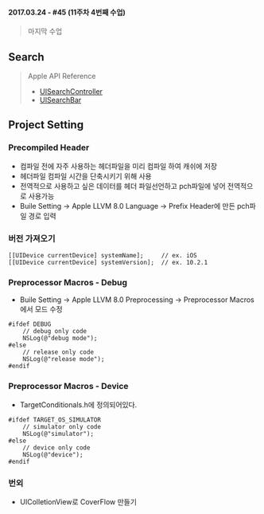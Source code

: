 #### 2017.03.24 - #45 (11주차 4번째 수업)
> 마지막 수업  


## Search  
> Apple API Reference  
> - [UISearch​Controller](https://developer.apple.com/reference/uikit/uisearchcontroller)  
> - [UISearchBar](https://developer.apple.com/reference/uikit/uisearchbar)  

## Project Setting  

### Precompiled Header  
- 컴파일 전에 자주 사용하는 헤더파일을 미리 컴파일 하여 캐쉬에 저장
- 헤더파일 컴파일 시간을 단축시키기 위해 사용
- 전역적으로 사용하고 싶은 데이터를 헤더 파일선언하고 pch파일에 넣어 전역적으로 사용가능
- Buile Setting -> Apple LLVM 8.0 Language -> Prefix Header에 만든 pch파일 경로 입력


### 버전 가져오기
```objc  
[[UIDevice currentDevice] systemName];     // ex. iOS  
[[UIDevice currentDevice] systemVersion];  // ex. 10.2.1  
```


### Preprocessor Macros - Debug
- Buile Setting -> Apple LLVM 8.0 Preprocessing -> Preprocessor Macros에서 모드 수정

```objc  
#ifdef DEBUG  
    // debug only code  
    NSLog(@"debug mode");  
#else  
    // release only code  
    NSLog(@"release mode");  
#endif  
```  

### Preprocessor Macros - Device  
- TargetConditionals.h에 정의되어있다.  

```objc  
#ifdef TARGET_OS_SIMULATOR  
    // simulator only code  
    NSLog(@"simulator");  
#else  
    // device only code  
    NSLog(@"device");  
#endif  
```  


### 번외
- UIColletionView로 CoverFlow 만들기
